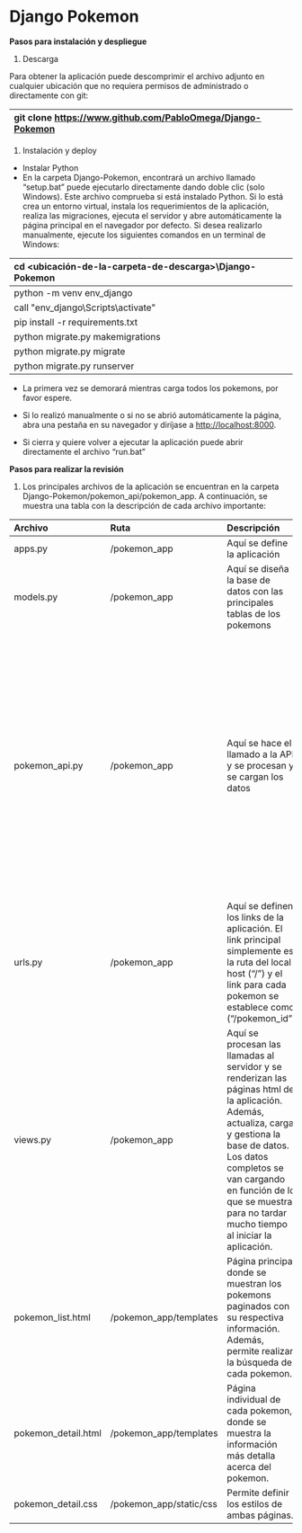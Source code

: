 # Django Pokemon

**Pasos para instalación y despliegue**

1. Descarga

Para obtener la aplicación puede descomprimir el archivo adjunto en cualquier ubicación que no requiera permisos de administrado o directamente con git:

|git clone https://www.github.com/PabloOmega/Django-Pokemon|
| :- |

1. Instalación y deploy
- Instalar Python
- En la carpeta Django-Pokemon, encontrará un archivo llamado “setup.bat” puede ejecutarlo directamente dando doble clic (solo Windows). Este archivo comprueba si está instalado Python. Si lo está crea un entorno virtual, instala los requerimientos de la aplicación, realiza las migraciones, ejecuta el servidor y abre automáticamente la página principal en el navegador por defecto. Si desea realizarlo manualmente, ejecute los siguientes comandos en un terminal de Windows:

|cd <ubicación-de-la-carpeta-de-descarga>\Django-Pokemon|
| :- |
|python -m venv env\_django|
|call "env\_django\Scripts\activate"|
|pip install -r requirements.txt|
|python migrate.py makemigrations|
|python migrate.py migrate|
|python migrate.py runserver|

- La primera vez se demorará mientras carga todos los pokemons, por favor espere.

- Si lo realizó manualmente o si no se abrió automáticamente la página, abra una pestaña en su navegador y diríjase a <http://localhost:8000>.

- Si cierra y quiere volver a ejecutar la aplicación puede abrir directamente el archivo “run.bat”

**Pasos para realizar la revisión**

1. Los principales archivos de la aplicación se encuentran en la carpeta Django-Pokemon/pokemon\_api/pokemon\_app. A continuación, se muestra una tabla con la descripción de cada archivo importante:

|Archivo|Ruta|Descripción|Paquetes|
| :- | :- | :- | :- |
|apps.py|/pokemon\_app|Aquí se define la aplicación|Django|
|models.py|/pokemon\_app|Aquí se diseña la base de datos con las principales tablas de los pokemons|Django|
|pokemon\_api.py|/pokemon\_app|Aquí se hace el llamado a la API y se procesan y se cargan los datos|<p>requests: para realizar las solicitudes a la API</p><p>PokeBase: se utiliza únicamente para obtener todos los nombres de los pokemons de la manera sencilla, ya que para demás solicitudes se cuelga.</p>|
|urls.py|/pokemon\_app|Aquí se definen los links de la aplicación. El link principal simplemente es la ruta del local host (“/”) y el link para cada pokemon se establece como (“/pokemon\_id”)|Django|
|views.py|/pokemon\_app|Aquí se procesan las llamadas al servidor y se renderizan las páginas html de la aplicación. Además, actualiza, carga y gestiona la base de datos. Los datos completos se van cargando en función de lo que se muestra para no tardar mucho tiempo al iniciar la aplicación.|Django|
|pokemon\_list.html|/pokemon\_app/templates|Página principal donde se muestran los pokemons paginados con su respectiva información. Además, permite realizar la búsqueda de cada pokemon.|-|
|pokemon\_detail.html|/pokemon\_app/templates|Página individual de cada pokemon, donde se muestra la información más detalla acerca del pokemon.|-|
|pokemon\_detail.css|/pokemon\_app/static/css|Permite definir los estilos de ambas páginas.|-|



